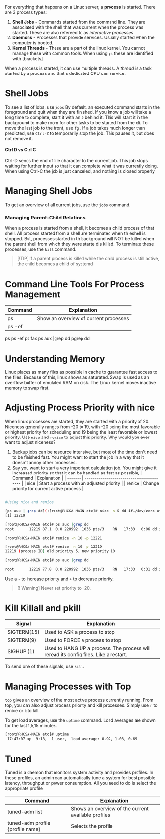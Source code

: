 For everything that happens on a Linux server, a **process** is started. There are 3 process types:
1. **Shell Jobs** - Commands started from the command line. They are associated with the shell that was current when the process was started. These are also refereed to as *interactive processes*
2. **Daemons** - Processes that provide services. Usually started when the computer is booted.
4. **Kernel Threads** - These are a part of the linux kernel. You cannot manage these with common tools. When using `ps` these are identified with \[brackets\]

When a process is started, it can use multiple threads. A *thread* is a task started by a process and that s dedicated CPU can service. 

# Shell Jobs
To see a list of jobs, use `jobs` By default, an executed command starts in the foreground and quit when they are finished. If you know a job will take a long time to complete, start it with an ``&`` behind it. This will start it in the background to make room for other tasks to be started from the cli. To move the last job to the front, use `fg` . If a job takes much longer than predicted, use `Ctrl-Z` to temporarily stop the job. This pauses it, but does not remove it.

#### Ctrl D vs Ctrl C
Ctrl-D sends the end of file character to the current job. This job stops waiting for further input so that it can complete what it was currently doing.  When using Ctrl-C the job is just canceled, and nothing is closed properly


# Managing Shell Jobs
To get an overview of all current jobs, use the `jobs` command. 

### Managing Parent-Child Relations

When a process is started from a shell, it becomes a child process of that shell. All process started from a shell are terminated when th eshell is stopped. But, processes started in th background will NOT be killed when the parent shell from which they were starte dis killed.  To terminate these processes, use the `kill` command. 
>[!TIP] If a parent process is killed while the child process is still active, the child becomes a child of systemd

# Command Line Tools For Process Management
| Command | Explanation                           |
| ------- | ------------------------------------- |
| ps      | Show an overview of current processes |
| ps -ef        |                                       |
ps
ps -ef
ps fax
ps aux |grep dd 
pgrep dd


# Understanding Memory
Linux places as many files as possible in cache to guarantee fast access to the files. Because of this, linux shows as saturated. Swap is used as an overflow buffer of emulated RAM on disk. The Linux kernel moves inactive memory to swap first. 

# Adjusting Process Priority with nice
When linux processes are started, they are started with a priority of 20. Niceness generally ranges from -20 to 19, with -20 being the most favorable or highest priority for scheduling and 19 being the least favorable or lowest priority. Use `nice` and `renice` to adjust this priority. Why would you ever want to adjust niceness?
1. Backup jobs can be resource intensive, but most of the time don't need to be finished fast. You might want to start the job in a way that it doesn't annoy other processes. 
2. Say you want to start a very important calculation job. You might give it increased priority so that it can be handled as fast as possible, 
| Command | Explanation                               |
| ------- | ----------------------------------------- |
| nice    | Start a process with an adjusted priority |
| renice  | Change priority for current active process                                          |

```bash

#Using nice and renice

[ps aux | grep dd](<[root@RHCSA-MAIN etc]# nice -n 5 dd if=/dev/zero of=/dev/null &
[1] 12219

[root@RHCSA-MAIN etc]# ps aux |grep dd
root       12219 87.1  0.0 220992  1036 pts/3    RN   17:33   0:06 dd if=/dev/zero of=/dev/null

[root@RHCSA-MAIN etc]# renice -n 10 -p 12221

[root@RHCSA-MAIN etc]# renice -n 10 -p 12219
12219 (process ID) old priority 5, new priority 10

[root@RHCSA-MAIN etc]# ps aux |grep dd

root       12219 77.8  0.0 220992  1036 pts/3    RN   17:33   0:31 dd if=/dev/zero of=/dev/null
```

Use a `-` to increase priority and `+` tp decrease priority. 
>[! Warning] Never set priority to -20.

# Kill Killall and pkill
| Signal      | Explanation                     |
| ----------- | ------------------------------- |
| SIGTERM(15) | Used to ASK a process to stop   |
| SIGTERM(9)  | Used to FORCE a process to stop |
| SIGHUP (1)  | Used to HANG UP a process. The process will reread its config files. Like a restart.                                |

To send one of these signals, use `kill`.

# Managing Processes with Top

`top` gives an overview of the most active process currently running.  From top, you can also adjust process priority and kill processes.  Simply use `r` to renice or `k` to kill.

To get load averages, use the `uptime` command. Load averages are shown for the last 1,5,15 minutes. 
```bash
[root@RHCSA-MAIN etc]# uptime
 17:47:07 up  9:18,  1 user,  load average: 0.97, 1.03, 0.69
```



# Tuned 
Tuned is a daemon that monitors system activity and provides profiles. In these profiles, an admin can automatically tune a system for best possible latency, throughput or power consumption.  All you need to do is select the appropriate profile

| Command                          | Explanation                                         |
| -------------------------------- | --------------------------------------------------- |
| tuned-adm list                   | Shows an overview of the current available profiles |
| tuned-adm profile {profile name} | Selects the profile                                 |

